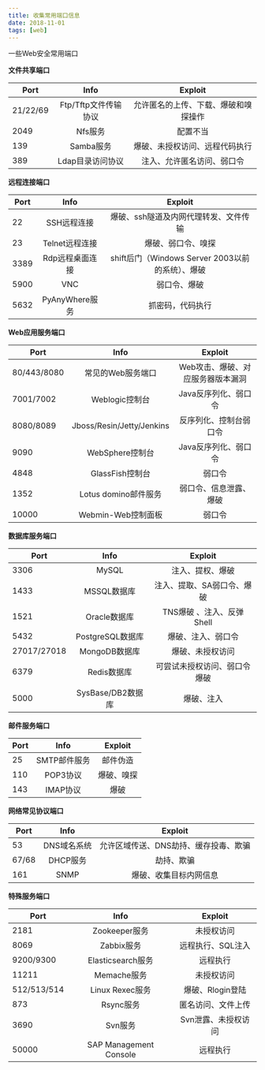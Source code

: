 ```yaml
---
title: 收集常用端口信息
date: 2018-11-01
tags: [web]
---
```


一些Web安全常用端口

<!-- more -->

**文件共享端口**

| Port     |         Info         |               Exploit               |
| -------- | :------------------: | :----------------------------------:|
| 21/22/69 | Ftp/Tftp文件传输协议 | 允许匿名的上传、下载、爆破和嗅探操作 |
| 2049     |       Nfs服务        |               配置不当               |
| 139      |      Samba服务       |    爆破、未授权访问、远程代码执行    |
| 389      |   Ldap目录访问协议   |      注入、允许匿名访问、弱口令      |

**远程连接端口**

| Port     |         Info         |               Exploit               |
| -------- | :------------------: | :----------------------------------:|
| 22   |   SSH远程连接   |      爆破、ssh隧道及内网代理转发、文件传输       |
| 23   | Telnet远程连接  |                爆破、弱口令、嗅探                |
| 3389 | Rdp远程桌面连接 | shift后门（Windows Server 2003以前的系统）、爆破 |
| 5900 |       VNC       |                   弱口令、爆破                 |
| 5632 | PyAnyWhere服务 |                 抓密码，代码执行                |

**Web应用服务端口**


| Port     |         Info         |               Exploit               |
| -------- | :------------------: | :----------------------------------:|
| 80/443/8080 |     常见的Web服务端口     | Web攻击、爆破、对应服务器版本漏洞 |
| 7001/7002   |      Weblogic控制台       |       Java反序列化、弱口令     |
| 8080/8089   | Jboss/Resin/Jetty/Jenkins |      反序列化、控制台弱口令    |
| 9090        |      WebSphere控制台      |       Java反序列化、弱口令     |
| 4848        |      GlassFish控制台      |              弱口令           |
| 1352        |   Lotus domino邮件服务    |      弱口令、信息泄露、爆破      |
| 10000       |    Webmin-Web控制面板     |              弱口令           |


**数据库服务端口**

| Port     |         Info         |               Exploit               |
| -------- | :------------------: | :----------------------------------:|
| 3306        |       MySQL       |       注入、提权、爆破       |
| 1433        |    MSSQL数据库    |  注入、提取、SA弱口令、爆破  |
| 1521        |   Oracle数据库    |  TNS爆破 、注入、反弹Shell   |
| 5432        | PostgreSQL数据库  |      爆破、注入、弱口令      |
| 27017/27018 |   MongoDB数据库   |       爆破、未授权访问       |
| 6379        |    Redis数据库    | 可尝试未授权访问、弱口令爆破 |
| 5000        | SysBase/DB2数据库 |          爆破、注入          |


**邮件服务端口**

| Port     |         Info         |               Exploit               |
| -------- | :------------------: | :----------------------------------:|
| 25   | SMTP邮件服务 |  邮件伪造  |
| 110  |   POP3协议   | 爆破、嗅探 |
| 143  |   IMAP协议   |    爆破    |


**网络常见协议端口**

| Port     |         Info         |               Exploit               |
| -------- | :------------------: | :----------------------------------:|
| 53    | DNS域名系统 | 允许区域传送、DNS劫持、缓存投毒、欺骗 |
| 67/68 |  DHCP服务   |              劫持、欺骗               |
| 161   |    SNMP     |        爆破、收集目标内网信息         |


**特殊服务端口**

| Port     |         Info         |               Exploit               |
| -------- | :------------------: | :----------------------------------:|
| 2181      |   Zookeeper服务   |    未授权访问     |
| 8069      |    Zabbix服务     | 远程执行、SQL注入 |
| 9200/9300 | Elasticsearch服务 |     远程执行      |
| 11211     |    Memache服务    |    未授权访问     |
|512/513/514| Linux Rexec服务|爆破、Rlogin登陆|
|873|Rsync服务|匿名访问、文件上传|
|3690|Svn服务|Svn泄露、未授权访问|
|50000|SAP Management Console|远程执行|